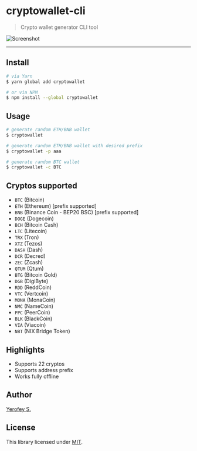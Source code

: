 # cryptowallet-cli

> Crypto wallet generator CLI tool

![Screenshot](https://i.imgur.com/fDXfWWK.png)

---

## Install
```bash
# via Yarn
$ yarn global add cryptowallet

# or via NPM
$ npm install --global cryptowallet
```

## Usage
```bash
# generate random ETH/BNB wallet
$ cryptowallet

# generate random ETH/BNB wallet with desired prefix
$ cryptowallet -p aaa

# generate random BTC wallet
$ cryptowallet -c BTC
```

## Cryptos supported
- `BTC` (Bitcoin)
- `ETH` (Ethereum) [prefix supported]
- `BNB` (Binance Coin - BEP20 BSC)  [prefix supported]
- `DOGE` (Dogecoin)
- `BCH` (Bitcoin Cash)
- `LTC` (Litecoin)
- `TRX` (Tron)
- `XTZ` (Tezos)
- `DASH` (Dash)
- `DCR` (Decred)
- `ZEC` (Zcash)
- `QTUM` (Qtum)
- `BTG` (Bitcoin Gold)
- `DGB` (DigiByte)
- `RDD` (ReddCoin)
- `VTC` (Vertcoin)
- `MONA` (MonaCoin)
- `NMC` (NameCoin)
- `PPC` (PeerCoin)
- `BLK` (BlackCoin)
- `VIA` (Viacoin)
- `NBT` (NIX Bridge Token)

## Highlights
- Supports 22 cryptos
- Supports address prefix
- Works fully offline

## Author
[Yerofey S.](https://github.com/yerofey)

## License
This library licensed under [MIT](https://github.com/yerofey/cryptowallet-cli/blob/master/LICENSE).
